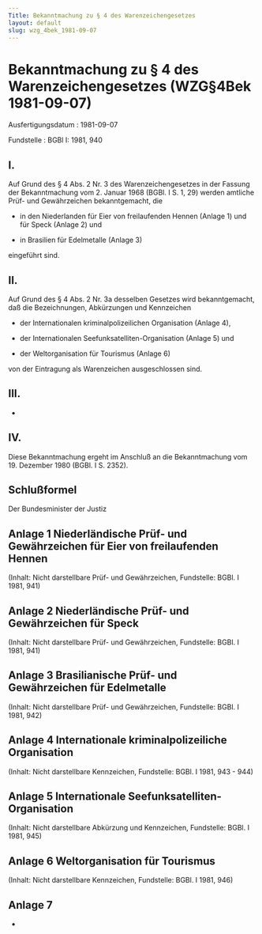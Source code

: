 ```yaml
---
Title: Bekanntmachung zu § 4 des Warenzeichengesetzes
layout: default
slug: wzg_4bek_1981-09-07
---
```


# Bekanntmachung zu § 4 des Warenzeichengesetzes (WZG§4Bek 1981-09-07)

Ausfertigungsdatum
:   1981-09-07

Fundstelle
:   BGBl I: 1981, 940



## I.

Auf Grund des § 4 Abs. 2 Nr. 3 des Warenzeichengesetzes in der Fassung
der Bekanntmachung vom 2. Januar 1968 (BGBl. I S. 1, 29) werden
amtliche Prüf- und Gewährzeichen bekanntgemacht, die

-   in den Niederlanden für Eier von freilaufenden Hennen (Anlage 1) und
    für Speck (Anlage 2) und


-   in Brasilien für Edelmetalle (Anlage 3)



eingeführt sind.


## II.

Auf Grund des § 4 Abs. 2 Nr. 3a desselben Gesetzes wird
bekanntgemacht, daß die Bezeichnungen, Abkürzungen und Kennzeichen

-   der Internationalen kriminalpolizeilichen Organisation (Anlage 4),


-   der Internationalen Seefunksatelliten-Organisation (Anlage 5) und


-   der Weltorganisation für Tourismus (Anlage 6)



von der Eintragung als Warenzeichen ausgeschlossen sind.


## III.

-


## IV.

Diese Bekanntmachung ergeht im Anschluß an die Bekanntmachung vom 19.
Dezember 1980 (BGBl. I S. 2352).


## Schlußformel

Der Bundesminister der Justiz


## Anlage 1 Niederländische Prüf- und Gewährzeichen für Eier von freilaufenden Hennen

(Inhalt: Nicht darstellbare Prüf- und Gewährzeichen,
Fundstelle: BGBl. I 1981, 941)


## Anlage 2 Niederländische Prüf- und Gewährzeichen für Speck

(Inhalt: Nicht darstellbare Prüf- und Gewährzeichen,
Fundstelle: BGBl. I 1981, 941)


## Anlage 3 Brasilianische Prüf- und Gewährzeichen für Edelmetalle

(Inhalt: Nicht darstellbare Prüf- und Gewährzeichen,
Fundstelle: BGBl. I 1981, 942)


## Anlage 4 Internationale kriminalpolizeiliche Organisation

(Inhalt: Nicht darstellbare Kennzeichen,
Fundstelle: BGBl. I 1981, 943 - 944)


## Anlage 5 Internationale Seefunksatelliten-Organisation

(Inhalt: Nicht darstellbare Abkürzung und Kennzeichen,
Fundstelle: BGBl. I 1981, 945)


## Anlage 6 Weltorganisation für Tourismus

(Inhalt: Nicht darstellbare Kennzeichen,
Fundstelle: BGBl. I 1981, 946)


## Anlage 7

-

